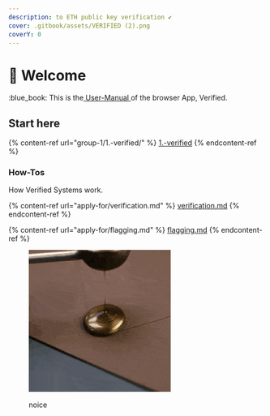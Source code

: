 ```yaml
---
description: to ETH public key verification ✔
cover: .gitbook/assets/VERIFIED (2).png
coverY: 0
---
```


# 👋 Welcome

:blue\_book: This is the[ User-Manual ](https://open-info.gitbook.io/verified-app/)of the browser App, Verified.

## Start here

{% content-ref url="group-1/1.-verified/" %}
[1.-verified](group-1/1.-verified/)
{% endcontent-ref %}

### How-Tos

How Verified Systems work.

{% content-ref url="apply-for/verification.md" %}
[verification.md](apply-for/verification.md)
{% endcontent-ref %}

{% content-ref url="apply-for/flagging.md" %}
[flagging.md](apply-for/flagging.md)
{% endcontent-ref %}

<figure><img src=".gitbook/assets/YoungGrotesqueAmericanbittern-max-1mb (1) (2) (2).gif" alt=""><figcaption><p>noice</p></figcaption></figure>
